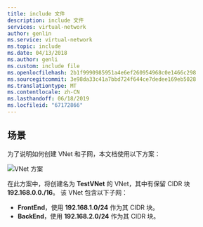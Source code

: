 ```yaml
---
title: include 文件
description: include 文件
services: virtual-network
author: genlin
ms.service: virtual-network
ms.topic: include
ms.date: 04/13/2018
ms.author: genli
ms.custom: include file
ms.openlocfilehash: 2b1f9990985951a4e6ef260954968c0e1466c298
ms.sourcegitcommit: 3e98da33c41a7bbd724f644ce7dedee169eb5028
ms.translationtype: MT
ms.contentlocale: zh-CN
ms.lasthandoff: 06/18/2019
ms.locfileid: "67172866"
---
```

## <a name="scenario"></a>场景

为了说明如何创建 VNet 和子网，本文档使用以下方案：

![VNet 方案](./media/virtual-networks-create-vnet-scenario-include/vnet-scenario.png)

在此方案中，将创建名为 **TestVNet** 的 VNet，其中有保留 CIDR 块 **192.168.0.0./16**。 该 VNet 包含以下子网： 

* **FrontEnd**，使用 **192.168.1.0/24** 作为其 CIDR 块。
* **BackEnd**，使用 **192.168.2.0/24** 作为其 CIDR 块。

